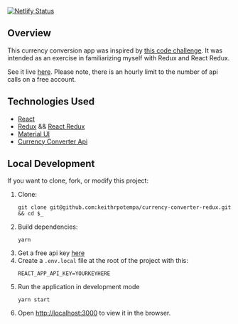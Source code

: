 [![Netlify Status](https://api.netlify.com/api/v1/badges/c47b3712-aae1-411d-a8eb-0e1a4eaf6ea3/deploy-status)](https://app.netlify.com/sites/currency-converter-redux/deploys)

## Overview

This currency conversion app was inspired by [this code challenge](https://github.com/florinpop17/app-ideas/blob/master/Projects/2-Intermediate/Currency-Converter.md). It was intended as an exercise in familiarizing myself with Redux and React Redux. 

See it live [here](https://currency-converter-redux.netlify.app/). Please note, there is an hourly limit to the number of api calls on a free account.

## Technologies Used
- [React](https://reactjs.org/)
- [Redux](https://redux.js.org/) && [React Redux](https://react-redux.js.org/)
- [Material UI](https://mui.com/)
- [Currency Converter Api](https://www.currencyconverterapi.com/)

## Local Development
If you want to clone, fork, or modify this project: 

1. Clone:
    ```
    git clone git@github.com:keithrpotempa/currency-converter-redux.git && cd $_
    ```
1. Build dependencies:
    ```
    yarn
    ```
1. Get a free api key [here](https://free.currencyconverterapi.com/) 
1. Create a `.env.local` file at the root of the project with this:
    ```
    REACT_APP_API_KEY=YOURKEYHERE
    ```
1. Run the application in development mode
    ```
    yarn start
    ```
1. Open [http://localhost:3000](http://localhost:3000) to view it in the browser.
